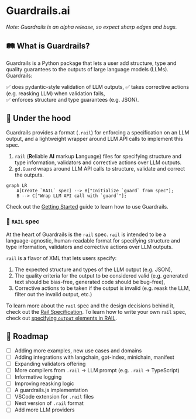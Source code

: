 # Guardrails.ai 

_Note: Guardrails is an alpha release, so expect sharp edges and bugs._

## 🛤️ What is Guardrails?

Guardrails is a Python package that lets a user add structure, type and quality guarantees to the outputs of large language models (LLMs). Guardrails:

✅ does pydantic-style validation of LLM outputs,
✅ takes corrective actions (e.g. reasking LLM) when validation fails,  
✅ enforces structure and type guarantees (e.g. JSON).


## 🚒 Under the hood

Guardrails provides a format (`.rail`) for enforcing a specification on an LLM output, and a lightweight wrapper around LLM API calls to implement this spec.

1. `rail` (**R**eliable **AI** markup **L**anguage) files for specifying structure and type information, validators and corrective actions over LLM outputs.
2. `gd.Guard` wraps around LLM API calls to structure, validate and correct the outputs.



``` mermaid
graph LR
    A[Create `RAIL` spec] --> B["Initialize `guard` from spec"];
    B --> C["Wrap LLM API call with `guard`"];
```

Check out the [Getting Started](getting_started.ipynb) guide to learn how to use Guardrails.


### 📜 `RAIL` spec

At the heart of Guardrails is the `rail` spec. `rail` is intended to be a language-agnostic, human-readable format for specifying structure and type information, validators and corrective actions over LLM outputs.

`rail` is a flavor of XML that lets users specify:

1. The expected structure and types of the LLM output (e.g. JSON),
2. The quality criteria for the output to be considered valid (e.g. generated text should be bias-free, generated code should be bug-free),
3. Corrective actions to be taken if the output is invalid (e.g. reask the LLM, filter out the invalid output, etc.)


To learn more about the `rail` spec and the design decisions behind it, check out the [Rail Specification](rail/index.md). To learn how to write your own `rail` spec, check out [specifying `output` elements in RAIL](rail/output.md).


## 📍 Roadmap

- [ ] Adding more examples, new use cases and domains
- [ ] Adding integrations with langchain, gpt-index, minichain, manifest
- [ ] Expanding validators offering
- [ ] More compilers from `.rail` -> LLM prompt (e.g. `.rail` -> TypeScript)
- [ ] Informative logging
- [ ] Improving reasking logic
- [ ] A guardrails.js implementation
- [ ] VSCode extension for `.rail` files
- [ ] Next version of `.rail` format
- [ ] Add more LLM providers
